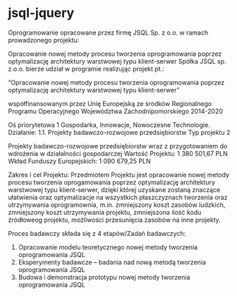 # jsql-jquery

Oprogramowanie opracowane przez firmę JSQL Sp. z o.o. w ramach prowadzonego projektu:

Opracowanie nowej metody procesu tworzenia oprogramowania poprzez optymalizację architektury warstwowej typu klient-serwer
Spółka JSQL sp. z.o.o. bierze udział w programie realizując projekt pt.:

“Opracowanie nowej metody procesu tworzenia oprogramowania poprzez optymalizację architektury warstwowej typu klient-serwer”

współfinansowanym przez Unię Europejską ze środków Regionalnego Programu Operacyjnego Województwa Zachodnipomorskiego 2014-2020

Oś priorytetowa 1 Gospodarka, Innowacje, Nowoczesne Technologie.
Działanie: 1.1. Projekty badawczo-rozwojowe przedsiębiorstw
Typ projektu 2

Projekty badawczo-rozwojowe przedsiębiorstw wraz z przygotowaniem do wdrożenia w działalności gospodarczej
Wartość Projektu: 1 380 501,67 PLN
Wkład Funduszy Europejskich: 1 090 679,25 PLN

Zakres i cel Projektu:
Przedmiotem Projektu jest opracowanie nowej metody procesu tworzenia oprogamowania poprzez optymalizację architektury warstwowej typu klient-serwer, dzięki której uzyskane zostaną znaczące ułatwienia oraz optymalizacje na wszystkich płaszczyznach tworzenia oraz utrzymywania oprogramownia, m.in. zmniejszony koszt zasobów ludzkich, zmniejszony koszt utrzymywania projektu, zmniejszona ilość kodu źródłoweog projektu, możliwości przesunięcia zasobów na inne projekty.

Proces badawczy składa się z 4 etapów/Zadań badawczych:
1. Opracowanie modelu teoretycznego nowej metody tworzenia oprogramowania JSQL
2. Eksperymenty badawcze – badania nad nową metodą tworzenia oprogramowania JSQL
3. Budowa i demonstracja prototypu nowej metody tworzenia oprogramowania JSQL
